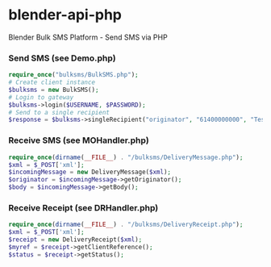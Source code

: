 # blender-api-php
Blender Bulk SMS Platform - Send SMS via PHP

### Send SMS (see Demo.php)
```php
require_once("bulksms/BulkSMS.php");
# Create client instance
$bulksms = new BulkSMS();
# Login to gateway
$bulksms->login($USERNAME, $PASSWORD);
# Send to a single recipient
$response = $bulksms->singleRecipient("originator", "61400000000", "Test SMS", $ROUTE_ID, "my-reference");
```

### Receive SMS (see MOHandler.php)

```php
require_once(dirname(__FILE__) . "/bulksms/DeliveryMessage.php");
$xml = $_POST['xml'];
$incomingMessage = new DeliveryMessage($xml);
$originator = $incomingMessage->getOriginator();
$body = $incomingMessage->getBody();
```
### Receive Receipt (see DRHandler.php)

```php
require_once(dirname(__FILE__) . "/bulksms/DeliveryReceipt.php");
$xml = $_POST['xml'];
$receipt = new DeliveryReceipt($xml);
$myref = $receipt->getClientReference();
$status = $receipt->getStatus();
```